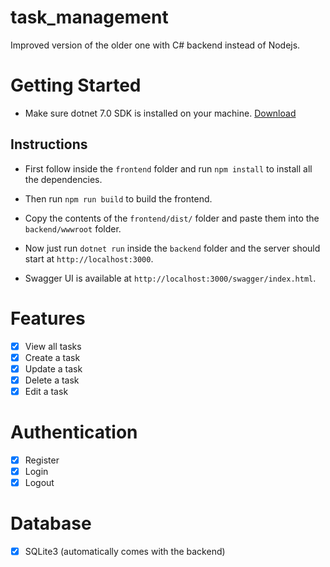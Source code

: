 # task_management
Improved version of the older one with C# backend instead of Nodejs.

# Getting Started
- Make sure dotnet 7.0 SDK is installed on your machine.
[Download](https://dotnet.microsoft.com/en-us/download/dotnet/7.0)

## Instructions
- First follow inside the `frontend` folder and run `npm install` to install all the dependencies.
- Then run `npm run build` to build the frontend.

- Copy the contents of the `frontend/dist/` folder and paste them into the `backend/wwwroot` folder.
- Now just run `dotnet run` inside the `backend` folder and the server should start at `http://localhost:3000`.

- Swagger UI is available at `http://localhost:3000/swagger/index.html`.

# Features
- [x] View all tasks
- [x] Create a task
- [x] Update a task
- [x] Delete a task
- [x] Edit a task

# Authentication
- [x] Register
- [x] Login
- [x] Logout

# Database
- [x] SQLite3 (automatically comes with the backend)
